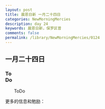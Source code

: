```yaml
---
layout: post
title: 晨恩日新 一月二十四日
categories: NewMorningMercies
description: day 24
keywords: 晨恩日新，保罗区普
comments: false
permalink: /library/NewMorningMercies/0124
---
```


## 一月二十四日

### To <br> Do

&emsp;&emsp;ToDo

更多的信息和勉励：[]()
